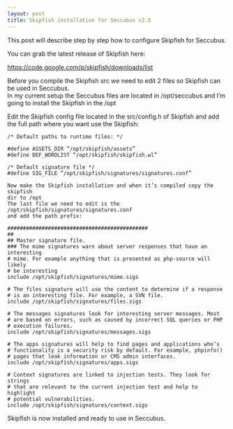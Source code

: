 ```yaml
---
layout: post
title: Skipfish installation for Seccubus v2.5
---
```

This post will describe step by step how to configure Skipfish for Seccubus.

You can grab the latest release of Skipfish here:

https://code.google.com/p/skipfish/downloads/list

Before you compile the Skipfish src we need to edit 2 files so Skipfish can be
used in Seccubus.  
In my current setup the Seccubus files are located in /opt/seccubus and I’m
going to install the Skipfish in the /opt

Edit the Skipfish config file located in the src/config.h of Skipfish and add
the full path where you want use the Skipfish:

    /* Default paths to runtime files: */

    #define ASSETS_DIR “/opt/skipfish/assets”  
    #define DEF_WORDLIST “/opt/skipfish/skipfish.wl”

    /* Default signature file */  
    #define SIG_FILE “/opt/skipfish/signatures/signatures.conf”

    Now make the Skipfish installation and when it’s compiled copy the skipfish
    dir to /opt  
    The last file we need to edit is the /opt/skipfish/signatures/signatures.conf
    and add the path prefix:

    #############################################  
    ##  
    ## Master signature file.  
    ### The mime signatures warn about server responses that have an interesting  
    # mime. For example anything that is presented as php-source will likely  
    # be interesting  
    include /opt/skipfish/signatures/mime.sigs

    # The files signature will use the content to determine if a response  
    # is an interesting file. For example, a SVN file.  
    include /opt/skipfish/signatures/files.sigs

    # The messages signatures look for interesting server messages. Most  
    # are based on errors, such as caused by incorrect SQL queries or PHP  
    # execution failures.  
    include /opt/skipfish/signatures/messages.sigs

    # The apps signatures will help to find pages and applications who’s  
    # functionality is a security risk by default. For example, phpinfo()  
    # pages that leak information or CMS admin interfaces.  
    include /opt/skipfish/signatures/apps.sigs

    # Context signatures are linked to injection tests. They look for strings  
    # that are relevant to the current injection test and help to highlight  
    # potential vulnerabilities.  
    include /opt/skipfish/signatures/context.sigs


Skipfish is now installed and ready to use in Seccubus.

